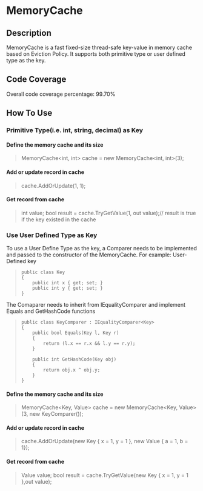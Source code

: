 # MemoryCache

## Description
MemoryCache is a fast fixed-size thread-safe key-value in memory cache based on Eviction Policy. It supports both primitive type or user defined type as the key.
## Code Coverage
Overall code coverage percentage: 99.70%
## How To Use
### Primitive Type(i.e. int, string, decimal) as Key
#### Define the memory cache and  its size

> MemoryCache<int, int> cache = new MemoryCache<int, int>(3);

#### Add or update record in cache

> cache.AddOrUpdate(1, 1);

#### Get record from cache

> int value; bool result = cache.TryGetValue(1, out value);// result is
> true if the key existed in the cache

### Use User Defined Type as Key
To use a User Define Type as the key, a Comparer needs to be implemented and passed to the constructor of the MemoryCache.
For example:
User-Defined key

>     public class Key
>     {
>         public int x { get; set; }
>         public int y { get; set; }
>     }

The Comaparer needs to inherit from IEqualityComparer and implement Equals and GetHashCode functions

>     public class KeyComparer : IEqualityComparer<Key>
>     {
>         public bool Equals(Key l, Key r)
>         {
>             return (l.x == r.x && l.y == r.y);
>         }
> 
>         public int GetHashCode(Key obj)
>         {
>             return obj.x ^ obj.y;
>         }
>     }

#### Define the memory cache and its size

> MemoryCache<Key, Value> cache = new MemoryCache<Key, Value>(3, new KeyComparer());

#### Add or update record in cache

> cache.AddOrUpdate(new Key { x = 1, y = 1 }, new Value { a = 1, b = 1});

#### Get record from cache

> Value value; 
> bool result = cache.TryGetValue(new Key { x = 1, y = 1 },out value);